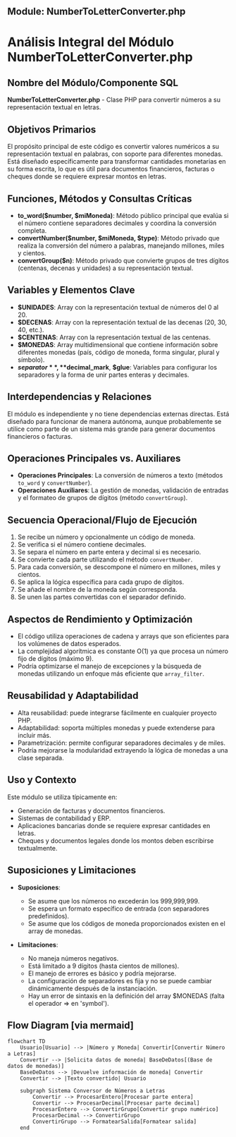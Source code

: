## Module: NumberToLetterConverter.php

# Análisis Integral del Módulo NumberToLetterConverter.php

## Nombre del Módulo/Componente SQL
**NumberToLetterConverter.php** - Clase PHP para convertir números a su representación textual en letras.

## Objetivos Primarios
El propósito principal de este código es convertir valores numéricos a su representación textual en palabras, con soporte para diferentes monedas. Está diseñado específicamente para transformar cantidades monetarias en su forma escrita, lo que es útil para documentos financieros, facturas o cheques donde se requiere expresar montos en letras.

## Funciones, Métodos y Consultas Críticas
- **to_word($number, $miMoneda)**: Método público principal que evalúa si el número contiene separadores decimales y coordina la conversión completa.
- **convertNumber($number, $miMoneda, $type)**: Método privado que realiza la conversión del número a palabras, manejando millones, miles y cientos.
- **convertGroup($n)**: Método privado que convierte grupos de tres dígitos (centenas, decenas y unidades) a su representación textual.

## Variables y Elementos Clave
- **$UNIDADES**: Array con la representación textual de números del 0 al 20.
- **$DECENAS**: Array con la representación textual de las decenas (20, 30, 40, etc.).
- **$CENTENAS**: Array con la representación textual de las centenas.
- **$MONEDAS**: Array multidimensional que contiene información sobre diferentes monedas (país, código de moneda, forma singular, plural y símbolo).
- **$separator**, **$decimal_mark**, **$glue**: Variables para configurar los separadores y la forma de unir partes enteras y decimales.

## Interdependencias y Relaciones
El módulo es independiente y no tiene dependencias externas directas. Está diseñado para funcionar de manera autónoma, aunque probablemente se utilice como parte de un sistema más grande para generar documentos financieros o facturas.

## Operaciones Principales vs. Auxiliares
- **Operaciones Principales**: La conversión de números a texto (métodos `to_word` y `convertNumber`).
- **Operaciones Auxiliares**: La gestión de monedas, validación de entradas y el formateo de grupos de dígitos (método `convertGroup`).

## Secuencia Operacional/Flujo de Ejecución
1. Se recibe un número y opcionalmente un código de moneda.
2. Se verifica si el número contiene decimales.
3. Se separa el número en parte entera y decimal si es necesario.
4. Se convierte cada parte utilizando el método `convertNumber`.
5. Para cada conversión, se descompone el número en millones, miles y cientos.
6. Se aplica la lógica específica para cada grupo de dígitos.
7. Se añade el nombre de la moneda según corresponda.
8. Se unen las partes convertidas con el separador definido.

## Aspectos de Rendimiento y Optimización
- El código utiliza operaciones de cadena y arrays que son eficientes para los volúmenes de datos esperados.
- La complejidad algorítmica es constante O(1) ya que procesa un número fijo de dígitos (máximo 9).
- Podría optimizarse el manejo de excepciones y la búsqueda de monedas utilizando un enfoque más eficiente que `array_filter`.

## Reusabilidad y Adaptabilidad
- Alta reusabilidad: puede integrarse fácilmente en cualquier proyecto PHP.
- Adaptabilidad: soporta múltiples monedas y puede extenderse para incluir más.
- Parametrización: permite configurar separadores decimales y de miles.
- Podría mejorarse la modularidad extrayendo la lógica de monedas a una clase separada.

## Uso y Contexto
Este módulo se utiliza típicamente en:
- Generación de facturas y documentos financieros.
- Sistemas de contabilidad y ERP.
- Aplicaciones bancarias donde se requiere expresar cantidades en letras.
- Cheques y documentos legales donde los montos deben escribirse textualmente.

## Suposiciones y Limitaciones
- **Suposiciones**:
  - Se asume que los números no excederán los 999,999,999.
  - Se espera un formato específico de entrada (con separadores predefinidos).
  - Se asume que los códigos de moneda proporcionados existen en el array de monedas.

- **Limitaciones**:
  - No maneja números negativos.
  - Está limitado a 9 dígitos (hasta cientos de millones).
  - El manejo de errores es básico y podría mejorarse.
  - La configuración de separadores es fija y no se puede cambiar dinámicamente después de la instanciación.
  - Hay un error de sintaxis en la definición del array $MONEDAS (falta el operador => en 'symbol').
## Flow Diagram [via mermaid]
```mermaid
flowchart TD
    Usuario[Usuario] --> |Número y Moneda| Convertir[Convertir Número a Letras]
    Convertir --> |Solicita datos de moneda| BaseDeDatos[(Base de datos de monedas)]
    BaseDeDatos --> |Devuelve información de moneda| Convertir
    Convertir --> |Texto convertido| Usuario
    
    subgraph Sistema Conversor de Números a Letras
        Convertir --> ProcesarEntero[Procesar parte entera]
        Convertir --> ProcesarDecimal[Procesar parte decimal]
        ProcesarEntero --> ConvertirGrupo[Convertir grupo numérico]
        ProcesarDecimal --> ConvertirGrupo
        ConvertirGrupo --> FormatearSalida[Formatear salida]
    end
```
